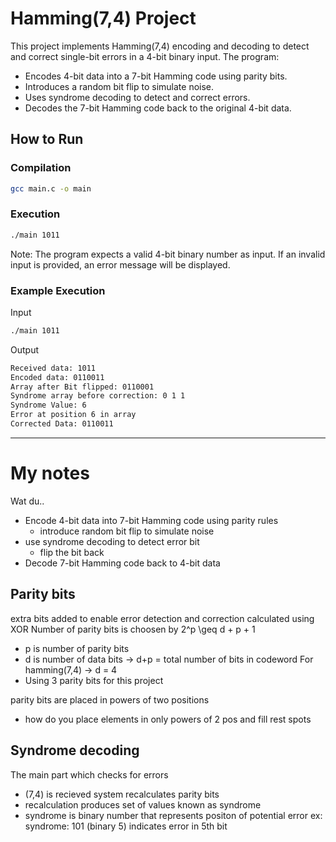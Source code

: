 # Hamming(7,4) Project

This project implements Hamming(7,4) encoding and decoding to detect and correct single-bit errors in a 4-bit binary input. The program:
- Encodes 4-bit data into a 7-bit Hamming code using parity bits.
- Introduces a random bit flip to simulate noise.
- Uses syndrome decoding to detect and correct errors.
- Decodes the 7-bit Hamming code back to the original 4-bit data.

## How to Run

### Compilation
```sh
gcc main.c -o main
```

### Execution

```sh
./main 1011
```

Note: The program expects a valid 4-bit binary number as input. If an invalid input is provided, an error message will be displayed.


### Example Execution

Input
```sh 
./main 1011
```

Output
```sh
Received data: 1011
Encoded data: 0110011
Array after Bit flipped: 0110001
Syndrome array before correction: 0 1 1
Syndrome Value: 6
Error at position 6 in array
Corrected Data: 0110011
```


---
# My notes

Wat du..
- Encode 4-bit data into 7-bit Hamming code using parity rules
    - introduce random bit flip to simulate noise
- use syndrome decoding to detect error bit
    - flip the bit back
- Decode 7-bit Hamming code back to 4-bit data


## Parity bits
extra bits added to enable error detection and correction calculated using XOR
Number of parity bits is choosen by 2^p \geq d + p + 1
- p is number of parity bits
- d is  number of data bits -> d+p = total number of bits in codeword
For hamming(7,4) -> d = 4
- Using 3 parity bits for this project

parity bits are placed in powers of two positions
- how do you place elements in only powers of 2 pos and fill rest spots


## Syndrome decoding
The main part which checks for errors
- (7,4) is recieved system recalculates parity bits
- recalculation produces set of values known as syndrome
- syndrome is binary number that represents positon of potential error
    ex: syndrome: 101 (binary 5) indicates error in 5th bit

